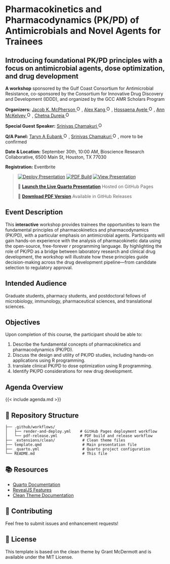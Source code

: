 # Pharmacokinetics and Pharmacodynamics (PK/PD) of Antimicrobials and Novel Agents for Trainees

## Introducing foundational PK/PD principles with a focus on antimicrobial agents, dose optimization, and drug development

**A workshop** sponsored by the Gulf Coast Consortium for Antimicrobial
Resistance, co-sponsored by the Consortium for Innovative Drug Discovery
and Development (IDDD), and organized by the GCC AMR Scholars Program

**Organizers:**
<a href="https://orcid.org/0000-0001-5486-4945" target="_blank"> Jacob K. McPherson
<img src="https://orcid.org/sites/default/files/images/orcid_16x16.png" alt="ORCID iD" width="16" height="16"/></a>,
<a href="https://orcid.org/0000-0001-5314-0961" target="_blank"> Alex Kang
<img src="https://orcid.org/sites/default/files/images/orcid_16x16.png" alt="ORCID iD" width="16" height="16"/></a>,
<a href="https://orcid.org/0009-0009-0596-4996" target="_blank"> Hossaena Ayele
<img src="https://orcid.org/sites/default/files/images/orcid_16x16.png" alt="ORCID iD" width="16" height="16"/></a>,
<a href="https://orcid.org/0000-0003-4767-8866" target="_blank"> Ann McKelvey
<img src="https://orcid.org/sites/default/files/images/orcid_16x16.png" alt="ORCID iD" width="16" height="16"/></a>,
<a href="https://orcid.org/0009-0001-8884-1298" target="_blank"> Chetna Dureja
<img src="https://orcid.org/sites/default/files/images/orcid_16x16.png" alt="ORCID iD" width="16" height="16"/></a>

**Special Guest Speaker:** <a href="https://orcid.org/0000-0002-7586-4992" target="_blank"> Srinivas Chamakuri
<img src="https://orcid.org/sites/default/files/images/orcid_16x16.png" alt="ORCID iD" width="16" height="16"/></a>


**Q/A Panel:**
<a href="https://orcid.org/0000-0002-6645-406X" target="_blank"> Taryn A Eubank
<img src="https://orcid.org/sites/default/files/images/orcid_16x16.png" alt="ORCID iD" width="16" height="16"/></a>,
<a href="https://orcid.org/0000-0002-7586-4992" target="_blank"> Srinivas Chamakuri
<img src="https://orcid.org/sites/default/files/images/orcid_16x16.png" alt="ORCID iD" width="16" height="16"/></a>,
more to be confirmed

**Date & Location:** September 30th, 10:00 AM, Bioscience Research
Collaborative, 6500 Main St, Houston, TX 77030

**Registration:** Eventbrite

> [![Deploy
> Presentation](https://github.com/JacobKMcPherson/workshop_pkpd_antimicrobials/actions/workflows/render-and-deploy.yml/badge.svg)](https://github.com/JacobKMcPherson/workshop_pkpd_antimicrobials/actions/workflows/render-and-deploy.yml)
> [![PDF
> Build](https://github.com/JacobKMcPherson/workshop_pkpd_antimicrobials/actions/workflows/pdf-release.yml/badge.svg)](https://github.com/JacobKMcPherson/workshop_pkpd_antimicrobials/actions/workflows/pdf-release.yml)
> [![View
> Presentation](https://img.shields.io/badge/Quarto-Presentation-blue?logo=quarto)](https://jacobkmcpherson.github.io/workshop_pkpd_antimicrobials/)
>
> 🚀 [**Launch the Live Quarto
> Presentation**](https://jacobkmcpherson.github.io/workshop_pkpd_antimicrobials/)
> Hosted on GitHub Pages
>
> 📄 [**Download PDF
> Version**](https://github.com/JacobKMcPherson/workshop_pkpd_antimicrobials/releases/latest)
> Available in GitHub Releases

## Event Description

This **interactive** workshop provides trainees the opportunities to 
learn the fundamental principles of pharmacokinetics and pharmacodynamics 
(PK/PD), with a particular emphasis on antimicrobial agents. 
Participants will gain hands-on experience with the analysis of pharmacokinetic 
data using the open-source, free-forever *r* programming language. 
By highlighting the role of PK/PD as a bridge between laboratory research
and clinical drug development, the workshop will illustrate how these
principles guide decision-making across the drug development
pipeline—from candidate selection to regulatory approval.

## Intended Audience

Graduate students, pharmacy students, and postdoctoral fellows of
microbiology, immunology, pharmaceutical sciences, and translational
sciences.

## Objectives

Upon completion of this course, the participant should be able to:

1.  Describe the fundamental concepts of pharmacokinetics and
    pharmacodynamics (PK/PD).
2.  Discuss the design and utility of PK/PD studies, including hands-on
    applications using R programming.
3.  translate clinical PK/PD to dose optimization using R programming.
4.  Identify PK/PD considerations for new drug development.

## Agenda Overview

{{< include agenda.md >}}

## 📁 Repository Structure

```         
├── .github/workflows/
│   ├── render-and-deploy.yml    # GitHub Pages deployment workflow
│   └── pdf-release.yml          # PDF build and release workflow
├── _extensions/clean/            # Clean theme files
├── template.qmd                  # Main presentation file
├── _quarto.yml                   # Quarto project configuration
└── README.md                     # This file
```

## 📚 Resources

-   [Quarto Documentation](https://quarto.org/docs/)
-   [RevealJS Features](https://quarto.org/docs/presentations/revealjs/)
-   [Clean Theme
    Documentation](https://github.com/grantmcdermott/quarto-revealjs-clean)

## 🤝 Contributing

Feel free to submit issues and enhancement requests!

## 📄 License

This template is based on the clean theme by Grant McDermott and is
available under the MIT License.

